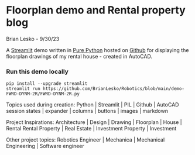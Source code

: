 # Floorplan demo and Rental property blog 
Brian Lesko - 9/30/23
  
A [Streamlit](https://streamlit.io/) demo written in [Pure Python]() hosted on [Github](https://github.com/BrianLesko) for displaying the floorplan drawings of my rental house - created in AutoCAD. 


### Run this demo locally
```
pip install --upgrade streamlit
streamlit run https://github.com/BrianLesko/Robotics/blob/main/demo-FWRD-DYNM-2R/FWRD-DYNM-2R.py
```


Topics used during creation:
             Python | Streamlit | PIL | Github | AutoCAD 
             session states | expander | columns | buttons | images | markdown

Project Inspirations: 
             Architecture | Design | Drawing | Floorplan | House | Rental 
             Rental Property | Real Estate | Investment Property | Investment

Other project topics:
            Robotics Engineer | Mechanica | Mechanical Engineering | Software engineer

